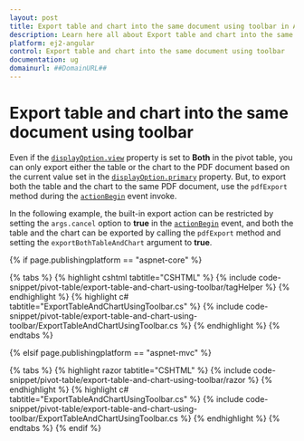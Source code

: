 ```yaml
---
layout: post
title: Export table and chart into the same document using toolbar in Angular Pivotview component | Syncfusion
description: Learn here all about Export table and chart into the same document using toolbar in Syncfusion Angular Pivotview component of Syncfusion Essential JS 2 and more.
platform: ej2-angular
control: Export table and chart into the same document using toolbar 
documentation: ug
domainurl: ##DomainURL##
---
```


# Export table and chart into the same document using toolbar 

Even if the [`displayOption.view`](https://help.syncfusion.com/cr/aspnetmvc-js2/Syncfusion.EJ2.PivotView.PivotViewDisplayOption.html#Syncfusion_EJ2_PivotView_PivotViewDisplayOption_View) property is set to **Both** in the pivot table, you can only export either the table or the chart to the PDF document based on the current value set in the [`displayOption.primary`](https://help.syncfusion.com/cr/aspnetmvc-js2/Syncfusion.EJ2.PivotView.PivotViewDisplayOption.html#Syncfusion_EJ2_PivotView_PivotViewDisplayOption_Primary) property. But, to export both the table and the chart to the same PDF document, use the `pdfExport` method during the [`actionBegin`](https://help.syncfusion.com/cr/aspnetmvc-js2/Syncfusion.EJ2.PivotView.PivotView.html#Syncfusion_EJ2_PivotView_PivotView_ActionBegin) event invoke.

In the following example, the built-in export action can be restricted by setting the `args.cancel` option to **true** in the [`actionBegin`](https://help.syncfusion.com/cr/aspnetmvc-js2/Syncfusion.EJ2.PivotView.PivotView.html#Syncfusion_EJ2_PivotView_PivotView_ActionBegin) event, and both the table and the chart can be exported by calling the `pdfExport` method and setting the `exportBothTableAndChart` argument to **true**.

{% if page.publishingplatform == "aspnet-core" %}

{% tabs %}
{% highlight cshtml tabtitle="CSHTML" %}
{% include code-snippet/pivot-table/export-table-and-chart-using-toolbar/tagHelper %}
{% endhighlight %}
{% highlight c# tabtitle="ExportTableAndChartUsingToolbar.cs" %}
{% include code-snippet/pivot-table/export-table-and-chart-using-toolbar/ExportTableAndChartUsingToolbar.cs %}
{% endhighlight %}
{% endtabs %}

{% elsif page.publishingplatform == "aspnet-mvc" %}

{% tabs %}
{% highlight razor tabtitle="CSHTML" %}
{% include code-snippet/pivot-table/export-table-and-chart-using-toolbar/razor %}
{% endhighlight %}
{% highlight c# tabtitle="ExportTableAndChartUsingToolbar.cs" %}
{% include code-snippet/pivot-table/export-table-and-chart-using-toolbar/ExportTableAndChartUsingToolbar.cs %}
{% endhighlight %}
{% endtabs %}
{% endif %}
